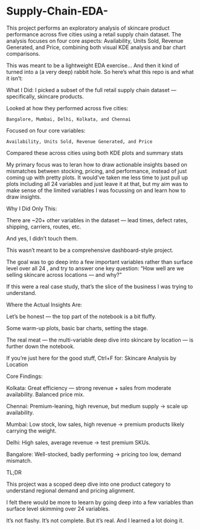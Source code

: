 # Supply-Chain-EDA-
This project performs an exploratory analysis of skincare product performance across five cities using a retail supply chain dataset. The analysis focuses on four core aspects: Availability, Units Sold, Revenue Generated, and Price, combining both visual KDE analysis and bar chart comparisons.

This was meant to be a lightweight EDA exercise…
And then it kind of turned into a (a very deep) rabbit hole.
So here’s what this repo is and what it isn’t:

What I Did:
  I picked a subset of the full retail supply chain dataset — specifically, skincare products.
  
  Looked at how they performed across five cities: 
  
    Bangalore, Mumbai, Delhi, Kolkata, and Chennai
  Focused on four core variables:
    
    Availability, Units Sold, Revenue Generated, and Price
  
  Compared these across cities using both KDE plots and summary stats
  
  My primary focus was to leran how to draw actionable insights based on mismatches between stocking, pricing, and performance, instead of just coming up with pretty plots. It would've taken me less time to just pull up plots including all 24 variables and just leave it at that, but my aim was to make sense of the limited variables I was focussing on and learn how to draw insights.


Why I Did Only This:
  
  There are ~20+ other variables in the dataset — lead times, defect rates, shipping, carriers, routes, etc.
  
  And yes, I didn’t touch them.  
  
  This wasn’t meant to be a comprehensive dashboard-style project.
  
  The goal was to go deep into a few important variables rather than surface level over all 24 , and try to answer one key question:
     “How well are we selling skincare across locations — and why?”
  
  If this were a real case study, that’s the slice of the business I was trying to understand.

Where the Actual Insights Are:
  
  Let’s be honest — the top part of the notebook is a bit fluffy.
  
  Some warm-up plots, basic bar charts, setting the stage.
  
  The real meat — the multi-variable deep dive into skincare by location — is further down the notebook.
  
  If you’re just here for the good stuff, Ctrl+F for: Skincare Analysis by Location


Core Findings:

  Kolkata: Great efficiency — strong revenue + sales from moderate availability. Balanced price mix.
  
  Chennai: Premium-leaning, high revenue, but medium supply → scale up availability.
  
  Mumbai: Low stock, low sales, high revenue → premium products likely carrying the weight.
  
  Delhi: High sales, average revenue → test premium SKUs.
  
  Bangalore: Well-stocked, badly performing → pricing too low, demand mismatch.


TL;DR

This project was a scoped deep dive into one product category to understand regional demand and pricing alignment.

I felt there would be more to leearn by going deep into a few variables than surface level skimming over 24 variables.

It’s not flashy. It’s not complete. But it’s real. 
And I learned a lot doing it.


